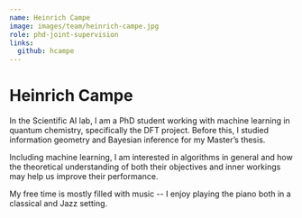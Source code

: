 ```yaml
---
name: Heinrich Campe
image: images/team/heinrich-campe.jpg
role: phd-joint-supervision
links:
  github: hcampe
---
```


# Heinrich Campe

In the Scientific AI lab, I am a PhD student working with machine learning in
quantum chemistry, specifically the DFT project. Before this, I studied
information geometry and Bayesian inference for my Master’s thesis.

Including machine learning, I am interested in algorithms in general and how
the theoretical understanding of both their objectives and inner workings may
help us improve their performance.

My free time is mostly filled with music -- I enjoy playing the piano both in
a classical and Jazz setting.
